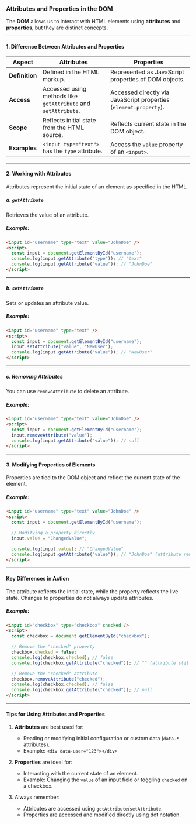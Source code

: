 ### **Attributes and Properties in the DOM**

The **DOM** allows us to interact with HTML elements using **attributes** and **properties**, but they are distinct concepts.

---

#### **1. Difference Between Attributes and Properties**

| **Aspect**     | **Attributes**                                                 | **Properties**                                                    |
| -------------- | -------------------------------------------------------------- | ----------------------------------------------------------------- |
| **Definition** | Defined in the HTML markup.                                    | Represented as JavaScript properties of DOM objects.              |
| **Access**     | Accessed using methods like `getAttribute` and `setAttribute`. | Accessed directly via JavaScript properties (`element.property`). |
| **Scope**      | Reflects initial state from the HTML source.                   | Reflects current state in the DOM object.                         |
| **Examples**   | `<input type="text">` has the `type` attribute.                | Access the `value` property of an `<input>`.                      |

---

#### **2. Working with Attributes**

Attributes represent the initial state of an element as specified in the HTML.

##### **a. `getAttribute`**

Retrieves the value of an attribute.

##### Example:

```html
<input id="username" type="text" value="JohnDoe" />
<script>
  const input = document.getElementById("username");
  console.log(input.getAttribute("type")); // "text"
  console.log(input.getAttribute("value")); // "JohnDoe"
</script>
```

---

##### **b. `setAttribute`**

Sets or updates an attribute value.

##### Example:

```html
<input id="username" type="text" />
<script>
  const input = document.getElementById("username");
  input.setAttribute("value", "NewUser");
  console.log(input.getAttribute("value")); // "NewUser"
</script>
```

---

##### **c. Removing Attributes**

You can use `removeAttribute` to delete an attribute.

##### Example:

```html
<input id="username" type="text" value="JohnDoe" />
<script>
  const input = document.getElementById("username");
  input.removeAttribute("value");
  console.log(input.getAttribute("value")); // null
</script>
```

---

#### **3. Modifying Properties of Elements**

Properties are tied to the DOM object and reflect the current state of the element.

##### Example:

```html
<input id="username" type="text" value="JohnDoe" />
<script>
  const input = document.getElementById("username");

  // Modifying a property directly
  input.value = "ChangedValue";

  console.log(input.value); // "ChangedValue"
  console.log(input.getAttribute("value")); // "JohnDoe" (attribute remains unchanged)
</script>
```

---

#### **Key Differences in Action**

The attribute reflects the initial state, while the property reflects the live state. Changes to properties do not always update attributes.

##### Example:

```html
<input id="checkbox" type="checkbox" checked />
<script>
  const checkbox = document.getElementById("checkbox");

  // Remove the "checked" property
  checkbox.checked = false;
  console.log(checkbox.checked); // false
  console.log(checkbox.getAttribute("checked")); // "" (attribute still exists)

  // Remove the "checked" attribute
  checkbox.removeAttribute("checked");
  console.log(checkbox.checked); // false
  console.log(checkbox.getAttribute("checked")); // null
</script>
```

---

#### **Tips for Using Attributes and Properties**

1. **Attributes** are best used for:

   - Reading or modifying initial configuration or custom data (`data-*` attributes).
   - Example: `<div data-user="123"></div>`

2. **Properties** are ideal for:

   - Interacting with the current state of an element.
   - Example: Changing the `value` of an input field or toggling `checked` on a checkbox.

3. Always remember:
   - Attributes are accessed using `getAttribute`/`setAttribute`.
   - Properties are accessed and modified directly using dot notation.
